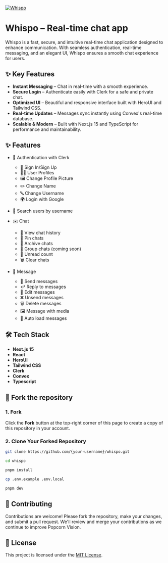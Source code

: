 [![Whispo](https://fachryafrz.com/projects/whispo/chat.png)](https://whispo.fachryafrz.com)

# Whispo – Real-time chat app

Whispo is a fast, secure, and intuitive real-time chat application designed to enhance communication. With seamless authentication, real-time messaging, and an elegant UI, Whispo ensures a smooth chat experience for users.

## ✨ Key Features

- **Instant Messaging** – Chat in real-time with a smooth experience.
- **Secure Login** – Authenticate easily with Clerk for a safe and private chat.
- **Optimized UI** – Beautiful and responsive interface built with HeroUI and Tailwind CSS.
- **Real-time Updates** – Messages sync instantly using Convex's real-time database.
- **Scalable & Modern** – Built with Next.js 15 and TypeScript for performance and maintainability.

## ✨ Features

- 🔑 Authentication with Clerk

  - 🔐 Sign In/Sign Up
  - 🧑‍💼 User Profiles
  - 🖼️ Change Profile Picture
  - ✏️ Change Name
  - 🔤 Change Username
  - 🌍 Login with Google

- 🔎 Search users by username
- ✉️ Chat
  - 📜 View chat history
  - 📌 Pin chats
  - 📂 Archive chats
  - 👥 Group chats (coming soon)
  - 🔔 Unread count
  - 🗑️ Clear chats
- 💬 Message
  - 💬 Send messages
  - ↩️ Reply to messages
  - 📝 Edit messages
  - ❌ Unsend messages
  - 🗑️ Delete messages
  - 🖼️ Message with media
  - 📑 Auto load messages

## 🛠️ Tech Stack

- **Next.js 15**
- **React**
- **HeroUI**
- **Tailwind CSS**
- **Clerk**
- **Convex**
- **Typescript**

## 🚀 Fork the repository

### 1. Fork

Click the **Fork** button at the top-right corner of this page to create a copy of this repository in your account.

### 2. Clone Your Forked Repository

```sh
git clone https://github.com/{your-username}/whispo.git

cd whispo

pnpm install

cp .env.example .env.local

pnpm dev
```

## 🤝 Contributing

Contributions are welcome! Please fork the repository, make your changes, and submit a pull request. We'll review and merge your contributions as we continue to improve Popcorn Vision.

## 📜 License

This project is licensed under the [MIT License](LICENSE).

